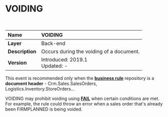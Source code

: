 # VOIDING

<br>

|Name|VOIDING
|:----|:----
|**Layer**| Back-end
|**Description**| Occurs during the voiding of a document.
|**Version**| Introduced: 2019.1 <br> Updated: -

This event is recommended only when the **[business rule](https://docs.erp.net/tech/advanced/user-business-rules/index.html)** repository is a **document header** - Crm.Sales.SalesOrders, Logistics.Inventory.StoreOrders...

VOIDING may prohibit voiding using **[FAIL](https://docs.erp.net/tech/advanced/user-business-rules/action-types/fail.html)** when certain conditions are met. For example, the rule could throw an error when a sales order that's already been FIRMPLANNED is being voided.
